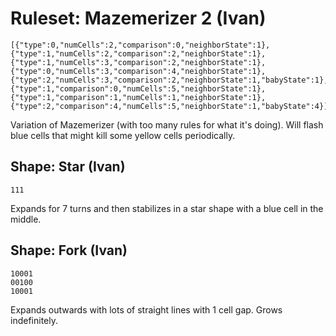 # Ruleset: Mazemerizer 2 (Ivan)
```
[{"type":0,"numCells":2,"comparison":0,"neighborState":1},{"type":1,"numCells":2,"comparison":2,"neighborState":1},{"type":1,"numCells":3,"comparison":2,"neighborState":1},{"type":0,"numCells":3,"comparison":4,"neighborState":1},{"type":2,"numCells":3,"comparison":2,"neighborState":1,"babyState":1},{"type":1,"comparison":0,"numCells":5,"neighborState":1},{"type":1,"comparison":1,"numCells":1,"neighborState":1},{"type":2,"comparison":4,"numCells":5,"neighborState":1,"babyState":4}]
```

Variation of Mazemerizer (with too many rules for what it's doing). Will flash blue cells that might kill some yellow cells periodically.

## Shape: Star (Ivan)
```
111
```

Expands for 7 turns and then stabilizes in a star shape with a blue cell in the middle.

## Shape: Fork (Ivan)
```
10001
00100
10001
```

Expands outwards with lots of straight lines with 1 cell gap. Grows indefinitely.